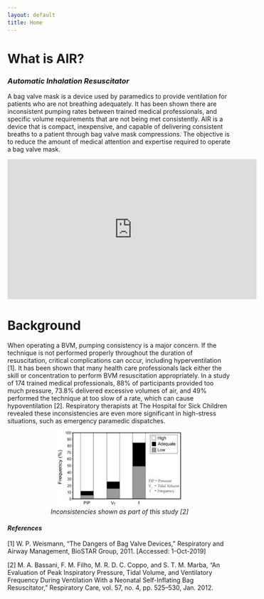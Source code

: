 ```yaml
---
layout: default
title: Home
---
```


# What is AIR?
### <i>Automatic Inhalation Resuscitator</i>
A bag valve mask is a device used by paramedics to provide ventilation for patients who are not breathing adequately. It has been shown there are inconsistent pumping rates between trained medical professionals, and specific volume requirements that are not being met consistently. AIR is a device that is compact, inexpensive, and capable of delivering consistent breaths to a patient through bag valve mask compressions. The objective is to reduce the amount of medical attention and expertise required to operate a bag valve mask.

<p align="center">
  <iframe width="560" height="315" src="https://www.youtube.com/embed/0yB5J2ihjF8" frameborder="0" allow="accelerometer; autoplay; encrypted-media; gyroscope; picture-in-picture" allowfullscreen></iframe>
</p>

# Background
When operating a BVM, pumping consistency is a major concern. If the technique is not performed properly throughout the duration of resuscitation, critical complications can occur, including hyperventilation [1]. It has been shown that many health care professionals lack either the skill or concentration to perform BVM resuscitation appropriately. In a study of 174 trained medical professionals, 88% of participants provided too much pressure, 73.8% delivered excessive volumes of air, and 49% performed the technique at too slow of a rate, which can cause hypoventilation [2]. Respiratory therapists at The Hospital for Sick Children revealed these inconsistencies are even more significant in high-stress situations, such as emergency paramedic dispatches.

<figure align="center">
  <img src="/assets/img/background_data.JPG" width="280" height="170" />
  <figcaption><i>Inconsistencies shown as part of this study [2]</i></figcaption>
</figure>

#### <i>References</i>
[1] W. P. Weismann, “The Dangers of Bag Valve Devices,” Respiratory and Airway Management, BioSTAR Group, 2011. [Accessed: 1-Oct-2019]

[2] M. A. Bassani, F. M. Filho, M. R. D. C. Coppo, and S. T. M. Marba, “An Evaluation of Peak Inspiratory Pressure, Tidal Volume, and Ventilatory Frequency During Ventilation With a Neonatal Self-Inflating Bag Resuscitator,” Respiratory Care, vol. 57, no. 4, pp. 525–530, Jan. 2012.
